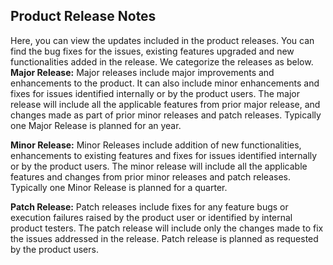 ## Product Release Notes

Here, you can view the updates included in the product releases. You can find the bug fixes for the issues, existing features upgraded and new functionalities added in the release. We categorize the releases as below.
**Major Release:**
Major releases include major improvements and enhancements to the product. It can also include minor enhancements and fixes for issues identified internally or by the product users. The major release will include all the applicable features from prior major release, and changes made as part of prior minor releases and patch releases. Typically one Major Release is planned for an year.

**Minor Release:**
Minor Releases include addition of new functionalities, enhancements to existing features and fixes for issues identified internally or by the product users. The minor release will include all the applicable features and changes from prior minor releases and patch releases. Typically one Minor Release is planned for a quarter.

**Patch Release:**
Patch releases include fixes for any feature bugs or execution failures raised by the product user or identified by internal product testers. The patch release will include only the changes made to fix the issues addressed in the release. Patch release is planned as requested by the product users.
